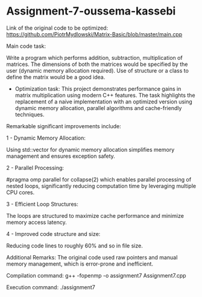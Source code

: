 # Assignment-7-oussema-kassebi

Link of the original code to be optimized:
https://github.com/PiotrMydlowski/Matrix-Basic/blob/master/main.cpp

Main code task: 

Write a program which performs addition, subtraction, multiplication of matrices.
The dimensions of both the matrices would be specified by the user (dynamic memory allocation required).
Use of structure or a class to define the matrix would be a good idea.


+ Optimization task:
This project demonstrates performance gains in matrix multiplication using modern C++ features. The task highlights the replacement of a  naive implementation with an optimized version using dynamic memory allocation, parallel algorithms and cache-friendly techniques.

Remarkable significant improvements include:

 1 - Dynamic Memory Allocation:
 
 Using std::vector for dynamic memory allocation simplifies memory management and ensures exception safety.
     
 2 - Parallel Processing:
 
#pragma omp parallel for collapse(2) which enables parallel processing of nested loops, significantly reducing computation time by leveraging multiple CPU cores.
 
 3 - Efficient Loop Structures:
 
 The loops are structured to maximize cache performance and minimize memory access latency.
     
 4 - Improved code structure and size:
 
 Reducing code lines to roughly 60% and so in file size.


Additional Remarks:
The original code used raw pointers and manual memory management, which is error-prone and inefficient.


Compilation command:
g++ -fopenmp -o assignment7 Assignment7.cpp
 
Execution command:
./assignment7
